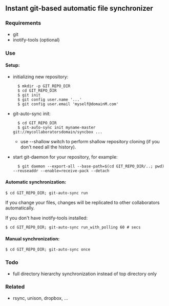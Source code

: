 ## Instant git-based automatic file synchronizer

### Requirements

- git
- inotify-tools (optional)

### Use

#### Setup:

- initializing new repository:

        $ mkdir -p GIT_REPO_DIR
        $ cd GIT_REPO_DIR
        $ git init
        $ git config user.name '...'
        $ git config user.email 'myself@domainM.com'

- git-auto-sync init:

        $ cd GIT_REPO_DIR
        $ git-auto-sync init myname-master git://mycollaboratorsdomain/syncbox ...

    - use --shallow switch to perform shallow repository cloning (if
      you don't need all the history).

- start git-daemon for your repository, for example:

        $ git daemon --export-all --base-path=$(cd GIT_REPO_DIR/..; pwd) --reuseaddr --enable=receive-pack --detach

#### Automatic synchronization:

    $ cd GIT_REPO_DIR; git-auto-sync run

If you change your files, changes will be replicated to other
collaborators automatically.

If you don't have inotify-tools installed:

    $ cd GIT_REPO_DIR; git-auto-sync run_with_polling 60 # secs

#### Manual synchronization:

    $ cd GIT_REPO_DIR; git-auto-sync once

### Todo

- full directory hierarchy synchronization instead of top directory only

### Related

- rsync, unison, dropbox, ...

